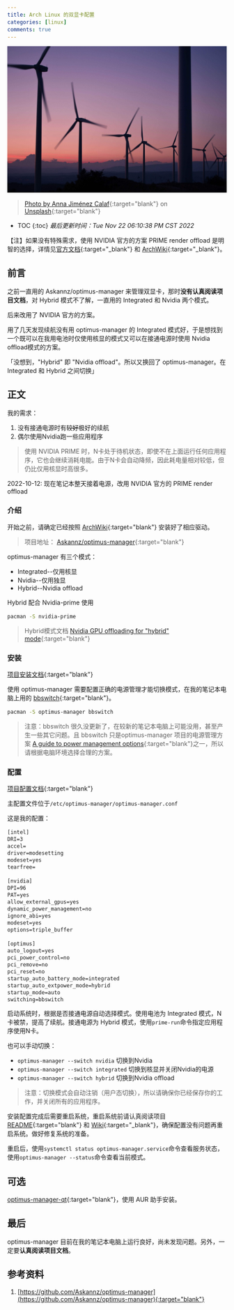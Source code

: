 ```yaml
---
title: Arch Linux 的双显卡配置
categories: [linux]
comments: true
---
```


<a data-fancybox="gallery" href="../assets/img/post/optimus/image01.jpg"><img src="../assets/img/post/optimus/image01.jpg">

> Photo by [Anna Jiménez Calaf](https://unsplash.com/@annajimenez?utm_source=unsplash&utm_medium=referral&utm_content=creditCopyText){:target="blank"} on [Unsplash](https://unsplash.com/?utm_source=unsplash&utm_medium=referral&utm_content=creditCopyText){:target="blank"}  

* TOC
{:toc}
*最后更新时间：Tue Nov 22 06:10:38 PM CST 2022*

【注】如果没有特殊需求，使用 NVIDIA 官方的方案 PRIME render offload 是明智的选择，详情见[官方文档](http://download.nvidia.com/XFree86/Linux-x86_64/525.53/README/primerenderoffload.html){:target="_blank"} 和 [ArchWiki](https://wiki.archlinux.org/title/PRIME#PRIME_render_offload){:target="_blank"}。

## 前言

之前一直用的 Askannz/optimus-manager 来管理双显卡，那时**没有认真阅读项目文档**，对 Hybrid 模式不了解，一直用的 Integrated 和 Nvidia 两个模式。

后来改用了 NVIDIA 官方的方案。

用了几天发现续航没有用 optimus-manager 的 Integrated 模式好，于是想找到一个既可以在我用电池时仅使用核显的模式又可以在接通电源时使用 Nvidia offload模式的方案。

<span class="spoiler" >「没想到，"Hybrid" 即 "Nvidia offload"。所以又换回了 optimus-manager。在 Integrated 和 Hybrid 之间切换」</span>

## 正文

我的需求：

1. 没有接通电源时有~~较好~~极好的续航
3. 偶尔使用Nvidia跑一些应用程序

> 使用 NVIDIA PRIME 时，N卡处于待机状态，即使不在上面运行任何应用程序，它也会继续消耗电能。由于N卡会自动降频，因此耗电量相对较低，但仍比仅用核显时高很多。

2022-10-12: 现在笔记本整天接着电源，改用 NVIDIA 官方的 PRIME render offload

### 介绍

开始之前，请确定已经按照 [ArchWiki](https://wiki.archlinux.org/title/NVIDIA){:target="blank"} 安装好了相应驱动。

> 项目地址： [Askannz/optimus-manager]( https://github.com/Askannz/optimus-manager){:target="blank"}

optimus-manager 有三个模式：

- Integrated--仅用核显
- Nvidia--仅用独显
- Hybrid--Nvidia offload

Hybrid 配合 Nvidia-prime 使用

```bash
pacman -S nvidia-prime
```

> Hybrid模式文档 [Nvidia GPU offloading for "hybrid" mode](https://github.com/Askannz/optimus-manager/wiki/Nvidia-GPU-offloading-for-%22hybrid%22-mode){:target="blank"}

### 安装

[项目安装文档](https://github.com/Askannz/optimus-manager#installation){:target="blank"}

使用 optimus-manager 需要配置正确的电源管理才能切换模式，在我的笔记本电脑上用的 [bbswitch](https://github.com/Bumblebee-Project/bbswitch){:target="blank"}。

```bash
pacman -S optimus-manager bbswitch
```

> 注意：bbswitch 很久没更新了，在较新的笔记本电脑上可能没用，甚至产生一些其它问题。且 bbswitch 只是optimus-manager 项目的电源管理方案 [A guide  to power management options](https://github.com/Askannz/optimus-manager/wiki/A-guide--to-power-management-options){:target="blank"}之一，所以请根据电脑环境选择合理的方案。

### 配置

[项目配置文档](https://github.com/Askannz/optimus-manager/#configuration){:target="blank"}

主配置文件位于`/etc/optimus-manager/optimus-manager.conf`

这是我的配置：

```
[intel]
DRI=3
accel=
driver=modesetting
modeset=yes
tearfree=

[nvidia]
DPI=96
PAT=yes
allow_external_gpus=yes
dynamic_power_management=no
ignore_abi=yes
modeset=yes
options=triple_buffer

[optimus]
auto_logout=yes
pci_power_control=no
pci_remove=no
pci_reset=no
startup_auto_battery_mode=integrated
startup_auto_extpower_mode=hybrid
startup_mode=auto
switching=bbswitch
```

启动系统时，根据是否接通电源自动选择模式。使用电池为 Integrated 模式，N卡被禁，提高了续航。接通电源为 Hybrid 模式，使用`prime-run`命令指定应用程序使用N卡。

也可以手动切换：

- `optimus-manager --switch nvidia` 切换到Nvidia
- `optimus-manager --switch integrated` 切换到核显并关闭Nvidia的电源
- `optimus-manager --switch hybrid` 切换到Nvidia offload

> 注意：切换模式会自动注销（用户态切换），所以请确保你已经保存你的工作，并关闭所有的应用程序。

安装配置完成后需要重启系统，重启系统前请认真阅读项目 [README](https://github.com/Askannz/optimus-manager/blob/master/README.md){:target="blank"} 和 [Wiki](https://github.com/Askannz/optimus-manager/wiki){:target="_blank"}，确保配置没有问题再重启系统。做好修复系统的准备。

重启后，使用`systemctl status optimus-manager.service`命令查看服务状态，使用`optimus-manager --status`命令查看当前模式。

## 可选

[optimus-manager-qt](https://github.com/Shatur/optimus-manager-qt){:target="blank"}，使用 AUR 助手安装。

## 最后

optimus-manager 目前在我的笔记本电脑上运行良好，尚未发现问题。另外，一定要**认真阅读项目文档**。

## 参考资料

1. [https://github.com/Askannz/optimus-manager](https://github.com/Askannz/optimus-manager){:target="blank"}

